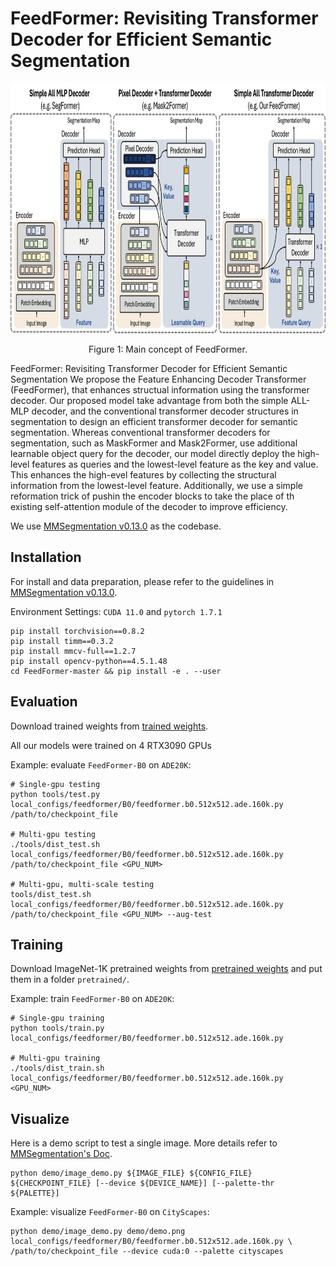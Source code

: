 
# FeedFormer: Revisiting Transformer Decoder for Efficient Semantic Segmentation

<!-- ![image](FeedFormer-master/main_fig.png) -->
<div align="center">
  <img src="./FeedFormer-master/main_fig.png" height="400">
</div>
<p align="center">
  Figure 1: Main concept of FeedFormer.
</p>

FeedFormer: Revisiting Transformer Decoder for Efficient Semantic Segmentation
We propose  the Feature Enhancing Decoder Transformer (FeedFormer), that enhances structual information using the transformer decoder. Our proposed model take advantage from both the simple ALL-MLP decoder, and the conventional transformer decoder structures in segmentation to design an efficient transformer decoder for semantic segmentation. Whereas conventional transformer decoders for segmentation, such as MaskFormer and Mask2Former, use additional learnable object query for the decoder, our model directly deploy the high-level features as queries and the lowest-level feature as the key and value. This enhances the high-evel features by collecting the structural information from the lowest-level feature. Additionally, we use a simple reformation trick of pushin the encoder blocks to take the place of th existing self-attention module of the decoder to improve efficiency. 

We use [MMSegmentation v0.13.0](https://github.com/open-mmlab/mmsegmentation/tree/v0.13.0) as the codebase.

## Installation

For install and data preparation, please refer to the guidelines in [MMSegmentation v0.13.0](https://github.com/open-mmlab/mmsegmentation/tree/v0.13.0).

Environment Settings:
```CUDA 11.0``` and  ```pytorch 1.7.1``` 

```
pip install torchvision==0.8.2
pip install timm==0.3.2
pip install mmcv-full==1.2.7
pip install opencv-python==4.5.1.48
cd FeedFormer-master && pip install -e . --user
```

## Evaluation

Download trained weights from [trained weights](https://drive.google.com/drive/folders/1zkUWCxhvsFU6Gy2aAeNBqHlymLUrvXQa?usp=sharing).

All our models were trained on 4 RTX3090 GPUs

Example: evaluate ```FeedFormer-B0``` on ```ADE20K```:

```
# Single-gpu testing
python tools/test.py local_configs/feedformer/B0/feedformer.b0.512x512.ade.160k.py /path/to/checkpoint_file

# Multi-gpu testing
./tools/dist_test.sh local_configs/feedformer/B0/feedformer.b0.512x512.ade.160k.py /path/to/checkpoint_file <GPU_NUM>

# Multi-gpu, multi-scale testing
tools/dist_test.sh local_configs/feedformer/B0/feedformer.b0.512x512.ade.160k.py /path/to/checkpoint_file <GPU_NUM> --aug-test
```

## Training

Download ImageNet-1K pretrained weights from [pretrained weights](https://drive.google.com/drive/folders/1AtIB24b9oW5xankS1TtmKktNZwFM47nQ?usp=sharing) and put them in a folder ```pretrained/```.

Example: train ```FeedFormer-B0``` on ```ADE20K```:

```
# Single-gpu training
python tools/train.py local_configs/feedformer/B0/feedformer.b0.512x512.ade.160k.py 

# Multi-gpu training
./tools/dist_train.sh local_configs/feedformer/B0/feedformer.b0.512x512.ade.160k.py <GPU_NUM>
```

## Visualize

Here is a demo script to test a single image. More details refer to [MMSegmentation's Doc](https://mmsegmentation.readthedocs.io/en/latest/get_started.html).

```shell
python demo/image_demo.py ${IMAGE_FILE} ${CONFIG_FILE} ${CHECKPOINT_FILE} [--device ${DEVICE_NAME}] [--palette-thr ${PALETTE}]
```

Example: visualize ```FeedFormer-B0``` on ```CityScapes```: 

```shell
python demo/image_demo.py demo/demo.png local_configs/feedformer/B0/feedformer.b0.512x512.ade.160k.py \
/path/to/checkpoint_file --device cuda:0 --palette cityscapes
```

